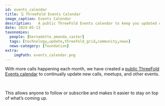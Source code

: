 ```yaml
---
id: events_calendar
title: 🗓 ThreeFold Events Calendar
image_caption: Events Calendar
description:   A public ThreeFold Events calendar to keep you updated on new calls, meetups, and events.
date: 2024-05-13
taxonomies:
  people: [bernadette_amanda_caster]
  tags: [technology,update,threefold_grid,community,news]
  news-category: [foundation]
extra:
    imgPath: events_calendar.png
---
```


With more calls happening each month, we have created a [public ThreeFold Events calendar](https://forum.threefold.io/t/threefold-events-calendar/4331) to continually update new calls, meetups, and other events.

<br/>

This allows anyone to follow or subscribe and makes it easier to stay on top of what’s coming up.


